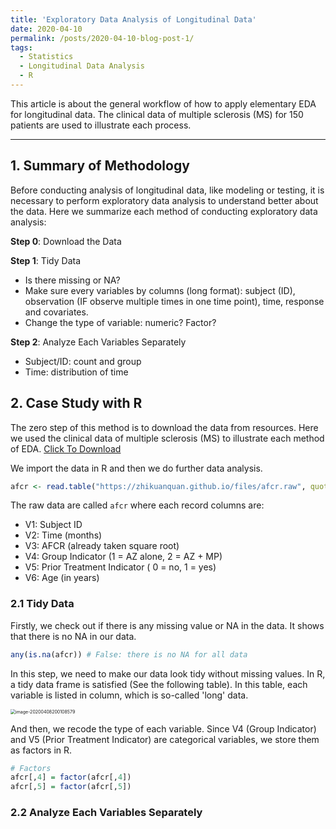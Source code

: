 ```yaml
---
title: 'Exploratory Data Analysis of Longitudinal Data'
date: 2020-04-10
permalink: /posts/2020-04-10-blog-post-1/
tags:
  - Statistics
  - Longitudinal Data Analysis
  - R
---
```


This article is about the general workflow of how to apply elementary EDA for longitudinal data. The clinical data of multiple sclerosis (MS) for 150 patients are used to illustrate each process.

------

## 1. Summary of Methodology

Before conducting analysis of longitudinal data, like modeling or testing, it is necessary to perform exploratory data analysis to understand better about the data. Here we summarize each method of conducting exploratory data analysis:  <br/>

**Step 0**: Download the Data <br/>

**Step 1**: Tidy Data <br/>

- Is there missing or NA?
- Make sure every variables by columns (long format): subject (ID), observation (IF observe multiple times in one time point), time, response and covariates. 
- Change the type of variable: numeric? Factor? <br/>

**Step 2**: Analyze Each Variables Separately  <br/>

- Subject/ID: count and group
- Time: distribution of time



## 2. Case Study with R

The zero step of this method is to download the data from resources. Here we used the clinical data of multiple sclerosis (MS) to illustrate each method of EDA. [Click To Download](https://zhikuanquan.github.io/files/afcr.raw)

We import the data in R and then we do further data analysis.

```R
afcr <- read.table("https://zhikuanquan.github.io/files/afcr.raw", quote="\"", comment.char="")
```

The raw data are called `afcr` where each record columns are:

- V1: Subject ID
- V2: Time (months)
- V3: AFCR (already taken square root)
- V4: Group Indicator (1 = AZ alone, 2 = AZ + MP)
- V5: Prior Treatment Indicator ( 0 = no, 1 = yes)
- V6: Age (in years)

### 2.1 Tidy Data

Firstly, we check out if there is any missing value or NA in the data. It shows that there is no NA in our data.

```R
any(is.na(afcr)) # False: there is no NA for all data
```

In this step, we need to make our data look tidy without missing values. In R, a tidy data frame is satisfied (See the following table). In this table, each variable is listed in column, which is so-called 'long' data.

<img src="https://raw.githubusercontent.com/zhikuanquan/zhikuanquan.github.io/master/img/image-20200408200108579.png" alt="image-20200408200108579" style="zoom:50%;" />

And then, we recode the type of each variable. Since V4 (Group Indicator) and V5 (Prior Treatment Indicator) are categorical variables, we store them as factors in R.

```R
# Factors 
afcr[,4] = factor(afcr[,4])
afcr[,5] = factor(afcr[,5])
```

### 2.2 Analyze Each Variables Separately